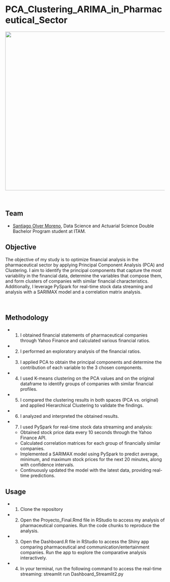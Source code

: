 # PCA_Clustering_ARIMA_in_Pharmaceutical_Sector

<p align="center">
  <img width="800" height="500" src="https://www.investywise.com/wp-content/uploads/2020/02/financial-ratios-large.png">
</p>

<br>

## Team

- [Santiago Olver Moreno](https://github.com/SantiOlvera), Data Science and Actuarial Science Double Bachelor Program student at ITAM.

## Objective

The objective of my study is to optimize financial analysis in the pharmaceutical sector by applying Principal Component Analysis (PCA) and Clustering. I aim to identify the principal components that capture the most variability in the financial data, determine the variables that compose them, and form clusters of companies with similar financial characteristics. Additionally, I leverage PySpark for real-time stock data streaming and analysis with a SARIMAX model and a correlation matrix analysis.

<br>

## Methodology

- 1. I obtained financial statements of pharmaceutical companies through Yahoo Finance and calculated various financial ratios.
- 2. I performed an exploratory analysis of the financial ratios.
- 3. I applied PCA to obtain the principal components and determine the contribution of each variable to the 3 chosen components.
- 4. I used K-means clustering on the PCA values and on the original dataframe to identify groups of companies with similar financial profiles.
- 5. I compared the clustering results in both spaces (PCA vs. original) and applied Hierarchical Clustering to validate the findings.
- 6. I analyzed and interpreted the obtained results.
- 7. I used PySpark for real-time stock data streaming and analysis:
  - Obtained stock price data every 10 seconds through the Yahoo Finance API.
  - Calculated correlation matrices for each group of financially similar companies.
  - Implemented a SARIMAX model using PySpark to predict average, minimum, and maximum stock prices for the next 20 minutes, along with confidence intervals.
  - Continuously updated the model with the latest data, providing real-time predictions.

## Usage
- 1. Clone the repository
- 2. Open the Proyecto_Final.Rmd file in RStudio to access my analysis of pharmaceutical companies. Run the code chunks to reproduce the analysis.
- 3. Open the Dashboard.R file in RStudio to access the Shiny app comparing pharmaceutical and communication/entertainment companies. Run the app to explore the comparative analysis interactively.
- 4. In your terminal, run the following command to access the real-time streaming:  streamlit run Dashboard_Streamlit2.py
